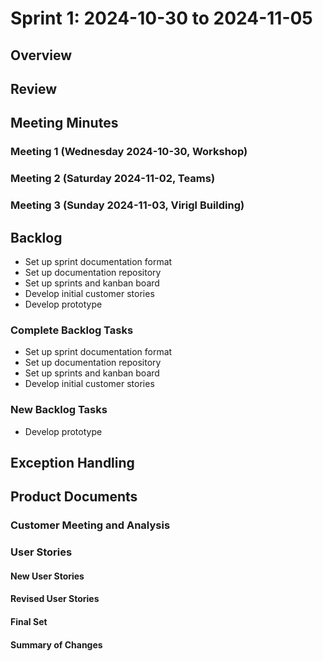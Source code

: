 # Sprint 1: 2024-10-30 to 2024-11-05

## Overview

## Review

## Meeting Minutes

### Meeting 1 (Wednesday 2024-10-30, Workshop)

### Meeting 2 (Saturday 2024-11-02, Teams)

### Meeting 3 (Sunday 2024-11-03, Virigl Building)

## Backlog

-   Set up sprint documentation format
-   Set up documentation repository
-   Set up sprints and kanban board
-   Develop initial customer stories
-   Develop prototype

### Complete Backlog Tasks

-   Set up sprint documentation format
-   Set up documentation repository
-   Set up sprints and kanban board
-   Develop initial customer stories

### New Backlog Tasks

-   Develop prototype

## Exception Handling

## Product Documents

### Customer Meeting and Analysis

### User Stories

#### New User Stories

#### Revised User Stories

#### Final Set

#### Summary of Changes
